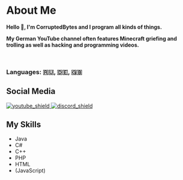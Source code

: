 [youtube_shield]: https://img.shields.io/badge/YouTube-red
[discord_shield]: https://img.shields.io/badge/Discord-blue
[youtube]: https://youtube.com/c/CorruptedBytes
[discord]: https://discord.io/CorruptedBytes

# About Me
**Hello 👋,
I'm CorruptedBytes and I program all kinds of things.**

**My German YouTube channel often features Minecraft griefing and trolling as well as hacking and programming videos.**

<br>

### Languages: 🇷🇺, 🇩🇪, 🇬🇧

## Social Media
[ ![youtube_shield][] ][youtube]
[ ![discord_shield][] ][discord]


## My Skills
- Java
- C#
- C++
- PHP
- HTML
- (JavaScript)
